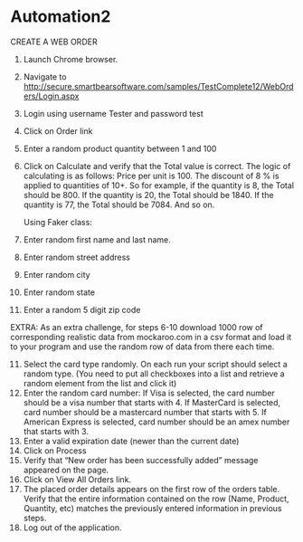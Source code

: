 # Automation2
CREATE A WEB ORDER


1. Launch Chrome browser.
2. Navigate to http://secure.smartbearsoftware.com/samples/TestComplete12/WebOrders/Login.aspx
3. Login using username Tester and password test
4. Click on Order link
5. Enter a random product quantity between 1 and 100
6. Click on Calculate and verify that the Total value is correct. 
   The logic of calculating is as follows:
   Price per unit is 100.  The discount of 8 % is applied to quantities of 10+.
   So for example, if the quantity is 8, the Total should be 800.
   If the quantity is 20, the Total should be 1840.
   If the quantity is 77, the Total should be 7084. And so on.

   Using Faker class:
6. Enter random first name and last name.
7. Enter random street address
8. Enter random city
9. Enter random state
10. Enter a random 5 digit zip code

EXTRA: As an extra challenge, for steps 6-10 download 1000 row of corresponding realistic data from mockaroo.com in a csv format and load it to your program and use the random row of data from there each time. 

11. Select the card type randomly. On each run your script should select a random type. (You need to put all checkboxes into a list and retrieve a random element from the list and click it)
12. Enter the random card number: 
      If Visa is selected, the card number should be a visa number that starts with 4.
      If MasterCard is selected, card number should be a mastercard number that starts with 5.
      If American Express is selected, card number should be an amex number that starts with 3.
13. Enter a valid expiration date (newer than the current date)
14. Click on Process
15. Verify that “New order has been successfully added” message appeared on the page.
16. Click on View All Orders link.
17. The placed order details appears on the first row of the orders table. Verify that the entire information contained on the row (Name, Product, Quantity, etc) matches the previously entered information in previous steps.
18. Log out of the application.

